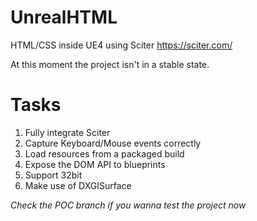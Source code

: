 
# UnrealHTML
HTML/CSS inside UE4 using Sciter https://sciter.com/

At this moment the project isn't in a stable state.



# Tasks 
1. Fully integrate Sciter 
2. Capture Keyboard/Mouse events correctly
3. Load resources from a packaged build
4. Expose the DOM API to blueprints
5. Support 32bit
6. Make use of DXGISurface


*Check the POC branch if you wanna test the project now*



